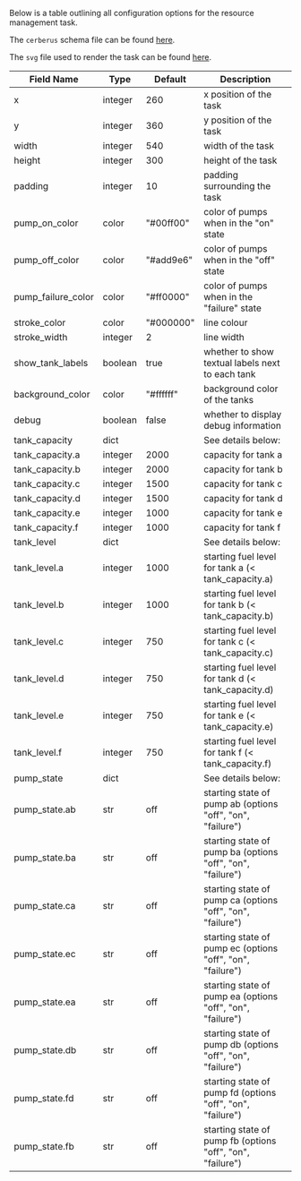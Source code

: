 
Below is a table outlining all configuration options for the resource management task. 

The `cerberus` schema file can be found [here](https://github.com/dicelab-rhul/matbii/blob/main/matbii/tasks/resource_management/resource_management.schema.json).

The `svg` file used to render the task can be found [here](https://github.com/dicelab-rhul/matbii/blob/main/matbii/tasks/resource_management/resource_management.svg.jinja).

| Field Name         | Type    | Default   | Description |
|--------------------|---------|-----------|-------------|
| x                  | integer | 260       | x position of the task |
| y                  | integer | 360       | y position of the task |
| width              | integer | 540       | width of the task      |
| height             | integer | 300       | height of the task     |
| padding            | integer | 10        | padding surrounding the task               |
| pump_on_color      | color   | "#00ff00" | color of pumps when in the "on" state      |
| pump_off_color     | color   | "#add9e6" | color of pumps when in the "off" state     |
| pump_failure_color | color   | "#ff0000" | color of pumps when in the "failure" state |
| stroke_color       | color   | "#000000" | line colour           |
| stroke_width       | integer | 2         | line width            |
| show_tank_labels   | boolean | true      | whether to show textual labels next to each tank   |
| background_color   | color   | "#ffffff" | background color of the tanks     |
| debug              | boolean | false     | whether to display debug information               |
| tank_capacity      | dict    |           | See details below:  |
| tank_capacity.a    | integer | 2000      | capacity for tank a |
| tank_capacity.b    | integer | 2000      | capacity for tank b |
| tank_capacity.c    | integer | 1500      | capacity for tank c |
| tank_capacity.d    | integer | 1500      | capacity for tank d |
| tank_capacity.e    | integer | 1000      | capacity for tank e |
| tank_capacity.f    | integer | 1000      | capacity for tank f |
| tank_level         | dict    |           | See details below:                                 |
| tank_level.a       | integer | 1000      | starting fuel level for tank a (< tank_capacity.a) |
| tank_level.b       | integer | 1000      | starting fuel level for tank b (< tank_capacity.b) |
| tank_level.c       | integer | 750       | starting fuel level for tank c (< tank_capacity.c) |
| tank_level.d       | integer | 750       | starting fuel level for tank d (< tank_capacity.d) |
| tank_level.e       | integer | 750       | starting fuel level for tank e (< tank_capacity.e) |
| tank_level.f       | integer | 750       | starting fuel level for tank f (< tank_capacity.f) |
| pump_state         | dict    |           | See details below: |
| pump_state.ab      | str     | off       | starting state of pump ab (options "off", "on", "failure")
| pump_state.ba      | str     | off       | starting state of pump ba (options "off", "on", "failure")
| pump_state.ca      | str     | off       | starting state of pump ca (options "off", "on", "failure")
| pump_state.ec      | str     | off       | starting state of pump ec (options "off", "on", "failure")
| pump_state.ea      | str     | off       | starting state of pump ea (options "off", "on", "failure")
| pump_state.db      | str     | off       | starting state of pump db (options "off", "on", "failure")
| pump_state.fd      | str     | off       | starting state of pump fd (options "off", "on", "failure")
| pump_state.fb      | str     | off       | starting state of pump fb (options "off", "on", "failure")
